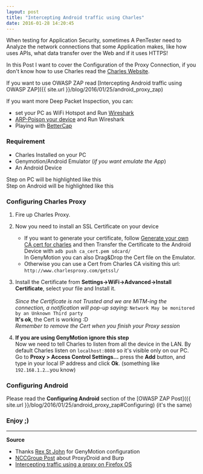 ```yaml
---
layout: post
title: "Intercepting Android traffic using Charles"
date: 2016-01-28 14:20:45
---
```


When testing for Application Security, sometimes A PenTester need to Analyze the network connections that some Application makes, like how uses APIs, what data transfer
over the Web and if it uses HTTPS!

In this Post I want to cover the Configuration of the Proxy Connection,
if you don't know how to use Charles read the [Charles Website](http://www.charlesproxy.com/).

If you want to use OWASP ZAP read [Intercepting Android traffic using OWASP ZAP]({{ site.url }}/blog/2016/01/25/android_proxy_zap)

If you want more Deep Packet Inspection, you can:

 - set your PC as WiFi Hotspot and Run [Wireshark](https://www.wireshark.org/)
 - [ARP-Poison your device](http://openmaniak.com/ettercap_arp.php) and Run Wireshark
 - Playing with [BetterCap](http://www.bettercap.org/)

<!-- more -->
<a name="more"></a>

<h3>Requirement</h3>

 - Charles Installed on your PC
 - Genymotion/Android Emulator (*if you want emulate the App*)
 - An Android Device

Step on PC will be highlighted <span class="red">like this</span><br/>
Step on Android will be highlighted <span class="blue">like this</span>

<h3>Configuring Charles Proxy</h3>

1. Fire up Charles Proxy.

2. Now you need to install an SSL Certificate on your device
   - If you want to generate your certificate, follow [Generate your own CA cert for charles](https://muffinresearch.co.uk/proxying-connections-from-ffos/)
   and then Transfer the Certificate to the Android Device with `adb push ca_cert.pem sdcard/`<br/>
   In GenyMotion you can also Drag&Drop the Cert file on the Emulator.
   - Otherwise you can use a Cert from Charles CA visiting this url:<br/>`http://www.charlesproxy.com/getssl/`

3. Install the Certificate from <span class="blue">**Settings->WiFi->Advanced->Install Certificate**</span>, select your file and Install it.<br/><br/>
*Since the Certificate is not Trusted and we are MiTM-ing the connection, a notification will pop-up saying:* `Network May be monitored by an Unknown Third party`<br/>
**It's ok**, the Cert is working :D<br/>
*Remember to remove the Cert when you finish your Proxy session*

5. **If you are using GenyMotion ignore this step**<br/>Now we need to tell Charles to listen from all the device in the LAN.
By default Charles listen on `localhost:8080` so it's visible only on our PC.<br/>
Go to <span class="red">**Proxy > Access Control Settings...**</span> press the **Add** button, and type in your local IP address and click **Ok**. (something like `192.168.1.2`...you know)

<h3>Configuring Android</h3>

Please read the **Configuring Android** section of the [OWASP ZAP Post]({{ site.url }}/blog/2016/01/25/android_proxy_zap#Configuring) (it's the same)

<h3>Enjoy ;)</h3>

-----

**Source**

 - Thanks [Rex St John](http://rexstjohn.com/using-genymotion-charles-proxy/) for GenyMotion configuration
 - [NCCGroup Post](https://www.nccgroup.trust/us/about-us/newsroom-and-events/blog/2012/july/network-analysis-with-proxydroid-burpsuite-and-hipster-dog/) about ProxyDroid and Burp
 - [Intercepting traffic using a proxy on Firefox OS](https://developer.mozilla.org/en-US/Firefox_OS/Debugging/Intercepting_traffic_using_a_proxy)

